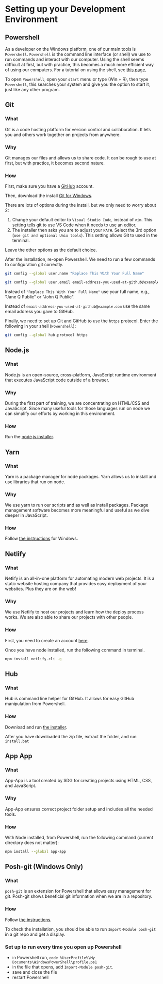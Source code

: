 # Setting up your Development Environment

## Powershell

As a developer on the Windows platform, one of our main tools is `Powershell`. `Powershell` is the command line interface (or shell) we use to run commands and interact with our computer. Using the shell seems difficult at first, but with practice, this becomes a much more efficient way of using our computers. For a tutorial on using the shell, see [this page.](/handbook/skills/command-line)

To open `Powershell`, open your `start` menu or type \(Win + R\), then type `Powershell`, this searches your system and give you the option to start it, just like any other program.


## Git

### What

Git is a code hosting platform for version control and collaboration. It lets you and others work together on projects from anywhere.


### Why

Git manages our files and allows us to share code. It can be rough to use at first, but with practice, it becomes second nature.

### How

First, make sure you have a [GitHub](http://github.com/) account.

Then, download the install [Git for Windows](https://gitforwindows.org/).

There are lots of options during the install, but we only need to worry about 2:

1. Change your default editor to `Visual Studio Code`, instead of `vim`. This setting tells git to use VS Code when it needs to use an editor.
2. The installer then asks you are to adjust your `PATH`. Select the 3rd option (`use git and optional Unix tools`). This setting allows Git to used in the terminal.

Leave the other options as the default choice.

After the installation, re-open Powershell. We need to run a few commands to configuration git correctly.

```sh
git config --global user.name "Replace This With Your Full Name"
```

```sh
git config --global user.email email-address-you-used-at-github@example.com
```

Instead of `"Replace This With Your Full Name"` use your full name, e.g., "Jane Q Public" or "John Q Public".

Instead of `email-address-you-used-at-github@example.com` use the same email address you gave to GitHub.

Finally, we need to set up Git and GitHub to use the `https` protocol. Enter the following in your shell (`Powershell`):

```sh
git config --global hub.protocol https
```

## Node.js

### What

Node.js is an open-source, cross-platform, JavaScript runtime environment that executes JavaScript code outside of a browser.

### Why

During the first part of training, we are concentrating on HTML/CSS and JavaScript. Since many useful tools for those languages run on node we can simplify our efforts by working in this environment.

### How

Run the [node.js installer](https://nodejs.org/en/).

## Yarn

### What

Yarn is a package manager for node packages. Yarn allows us to install and use libraries that run on node.

### Why

We use yarn to run our scripts and as well as install packages. Package management software becomes more meaningful and useful as we dive deeper in JavaScript.

### How

Follow [the instructions](https://yarnpkg.com/lang/en/docs/install/) for Windows.

## Netlify

### What

Netlify is an all-in-one platform for automating modern web projects. It is a static website hosting company that provides easy deployment of your websites. Plus they are on the web!

### Why

We use Netlify to host our projects and learn how the deploy process works. We are also able to share our projects with other people.

### How

First, you need to create an account [here](https://www.netlify.com/).

Once you have node installed, run the following command in terminal.

```sh
npm install netlify-cli -g
```

## Hub

### What

Hub is command line helper for GitHub. It allows for easy GitHub manipulation from Powershell.

### How

Download and run [the installer](https://github.com/github/hub/releases/download/v2.11.2/hub-windows-amd64-2.11.2.zip).

After you have downloaded the zip file, extract the folder, and run `install.bat`

## App App

### What

App-App is a tool created by SDG for creating projects using HTML, CSS, and JavaScript.

### Why

App-App ensures correct project folder setup and includes all the needed tools.

### How

With Node installed, from Powershell, run the following command (current directory does not matter):

```sh
npm install --global app-app
```

## Posh-git (Windows Only)

### What

`posh-git` is an extension for Powershell that allows easy management for git. Posh-git shows beneficial git information when we are in a repository.

### How

Follow [the instructions](https://github.com/dahlbyk/posh-git#installation).

To check the installation, you should be able to run `Import-Module posh-git` in a git repo and get a display.

### Set up to run every time you open up Powershell

- in Powershell run, `code %UserProfile%\My Documents\WindowsPowerShell\profile.ps1`
- in the file that opens, add `Import-Module posh-git`.
- save and close the file
- restart Powershell
